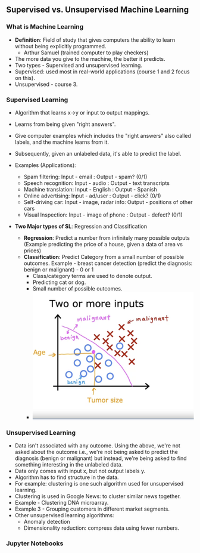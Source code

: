 ## Supervised vs. Unsupervised Machine Learning

### What is Machine Learning

- **Definition**: Field of study that gives computers the ability to learn without being explicitly programmed.
    - Arthur Samuel (trained computer to play checkers)
- The more data you give to the machine, the better it predicts.
- Two types - Supervised and unsupervised learning.
- Supervised: used most in real-world applications (course 1 and 2 focus on this).
- Unsupervised - course 3.

### Supervised Learning 

- Algorithm that learns x->y or input to output mappings.
- Learns from being given "right answers".
- Give computer examples which includes the "right answers" also called labels, and the machine learns from it.
- Subsequently, given an unlabeled data, it's able to predict the label.
- Examples (Applications):
    - Spam filtering: Input - email : Output - spam? (0/1)
    - Speech recognition: Input - audio : Output - text transcripts
    - Machine translation: Input - English : Output - Spanish
    - Online advertising: Input - ad/user : Output - click? (0/1)
    - Self-driving car: Input - image, radar info: Output - positions of other cars
    - Visual Inspection: Input - image of phone : Output - defect? (0/1)

- **Two Major types of SL**: Regression and Classification
    - **Regression**: Predict a number from infinitely many possible outputs (Example predicting the price of a house, given a data of area vs prices)
    - **Classification**: Predict Category from a small number of possible outcomes. Example - breast cancer detection (predict the diagnosis: benign or malignant) - 0 or 1
        - Class/category terms are used to denote output.
        - Predicting cat or dog.
        - Small number of possible outcomes.
        - ![alt text](images/image.png)

### Unsupervised Learning

- Data isn't associated with any outcome. Using the above, we're not asked about the outcome i.e., we're not being asked to predict the diagnosis (benign or malignant) but instead, we're being asked to find something interesting in the unlabeled data.
- Data only comes with input x, but not output labels y.
- Algorithm has to find structure in the data. 
- For example: clustering is one such algorithm used for unsupervised learning.
- Clustering is used in Google News: to cluster similar news together.
- Example - Clustering DNA microarray.
- Example 3 - Grouping customers in different market segments.
- Other unsupervised learning algorithms:
    - Anomaly detection
    - Dimensionality reduction: compress data using fewer numbers.

### Jupyter Notebooks
